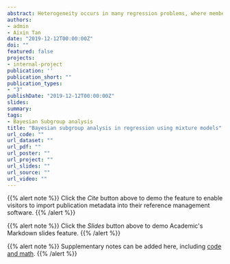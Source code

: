 ```yaml
---
abstract: Heterogeneity occurs in many regression problems, where members from different latent subgroups respond differently to the covariates of interest (e.g., treatments) even after adjusting for other covariates. Our work adopts a Bayesian model called the mixture of finite mixtures (MFM) to identify these subgroups. A key feature of this model is that the number of subgroups needs not to be known a priori, and is modeled as a random variable. The Bayesian MFM model was not commonly used in earlier applications largely due to computational difficulties. In comparison, an alternative infinite mixture model called the Dirichlet Process Mixture (DPM) model has been a main Bayesian tool for clustering even though it is a mis-specified model for many applications. The popularity of DPM is partly due to its convenient mathematical properties that enable efficient computing algorithms.	We propose a class of conditional MFMs (cMFM) that are tailored to regression problems, and solve the computing problem by extending the MCMC scheme for general MFMs in Miller and Harrison (2018). Using simulation and real data examples, we demonstrate the advantages of our cMFM, notably more reasonable clustering results, compared to that of existing frequentist methods, the DPM, and the original MFM models in various setups.
authors:
- admin
- Aixin Tan
date: "2019-12-12T00:00:00Z"
doi: ""
featured: false
projects:
- internal-project
publication: ''
publication_short: ""
publication_types:
- "3"
publishDate: "2019-12-12T00:00:00Z"
slides: 
summary: 
tags: 
- Bayesian Subgroup analysis
title: "Bayesian subgroup analysis in regression using mixture models"
url_code: ""
url_dataset: ""
url_pdf: ""
url_poster: ""
url_project: ""
url_slides: ""
url_source: ""
url_video: ""
---
```


{{% alert note %}}
Click the *Cite* button above to demo the feature to enable visitors to import publication metadata into their reference management software.
{{% /alert %}}

{{% alert note %}}
Click the *Slides* button above to demo Academic's Markdown slides feature.
{{% /alert %}}

{{% alert note %}}
Supplementary notes can be added here, including [code and math](https://sourcethemes.com/academic/docs/writing-markdown-latex/).
{{% /alert %}}
